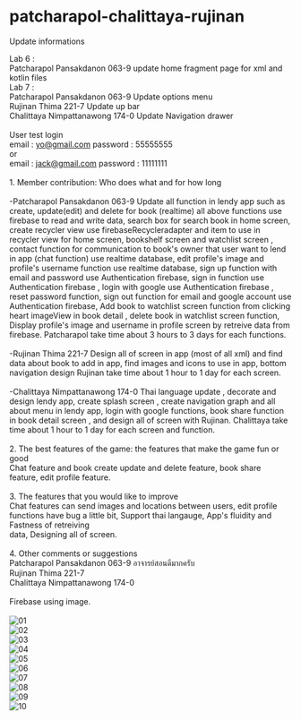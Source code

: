 # patcharapol-chalittaya-rujinan

Update informations

Lab 6 :
</br>Patcharapol Pansakdanon 063-9 update home fragment page for xml and kotlin files 
</br>Lab 7 :
</br>Patcharapol Pansakdanon 063-9 Update options menu
</br> Rujinan Thima 221-7 Update up bar
</br> Chalittaya Nimpattanawong 174-0 Update Navigation drawer
</br></br>User test login
</br>email : yo@gmail.com
password : 55555555
</br>or
</br>email : jack@gmail.com
password : 11111111
</br>
</br>1. Member contribution: Who does what and for how long
</br></br>-Patcharapol Pansakdanon 063-9 Update all function in lendy app such as create, update(edit) and delete for book (realtime) all above functions use firebase to read and write data, search box for search book in home screen, create recycler view use firebaseRecycleradapter and item to use in recycler view for home screen, bookshelf screen and watchlist screen , contact function for communication to book's owner that user want to lend in app (chat function) use realtime database, edit profile's image and profile's username function use realtime database, sign up function with email and password use Authentication firebase, sign in function use Authentication firebase , login with google use Authentication firebase , reset password function, sign out function for email and google account use Authentication firebase, Add book to watchlist screen function from clicking heart imageView in book detail , delete book in watchlist screen function, Display profile's image and username in profile screen by retreive data from firebase. Patcharapol take time about 3 hours to 3 days for each functions.
</br></br>-Rujinan Thima 221-7 Design all of screen in app (most of all xml) and find data about book to add in app, find images and icons to use in app, bottom navigation design Rujinan take time about 1 hour to 1 day for each screen.
</br></br>-Chalittaya Nimpattanawong 174-0 Thai language update , decorate and design lendy app, create splash screen , create navigation graph and all about menu in lendy app, login with google functions, book share function in book detail screen , and design all of screen with Rujinan. Chalittaya take time about 1 hour to 1 day for each screen and function.
</br>
</br>2. The best features of the game: the features that make the game fun or good
</br>Chat feature and book create update and delete feature, book share feature, edit profile feature.
</br>
</br>3. The features that you would like to improve
</br>Chat features can send images and locations between users, edit profile functions have bug a little bit, Support thai langauge, App's fluidity and Fastness of retreiving </br>data, Designing all of screen.
</br>
</br>4. Other comments or suggestions
</br> Patcharapol Pansakdanon 063-9 อาจารย์สอนดีมากครับ
</br> Rujinan Thima 221-7 
</br> Chalittaya Nimpattanawong 174-0
</br> 
</br> Firebase using image.
</br>
</br>![01](https://user-images.githubusercontent.com/68949619/116646000-3ccf9d00-a9a1-11eb-8611-e3ba3945d26e.PNG)
</br>![02](https://user-images.githubusercontent.com/68949619/116646006-3e00ca00-a9a1-11eb-8360-0025333899c5.PNG)
</br>![03](https://user-images.githubusercontent.com/68949619/116646011-3fca8d80-a9a1-11eb-8d81-f5a37f918d8b.PNG)
</br>![04](https://user-images.githubusercontent.com/68949619/116646014-422ce780-a9a1-11eb-999d-f0512ceafbc2.PNG)
</br>![05](https://user-images.githubusercontent.com/68949619/116646016-42c57e00-a9a1-11eb-880f-6c991304ad5c.PNG)
</br>![06](https://user-images.githubusercontent.com/68949619/116646018-43f6ab00-a9a1-11eb-96b9-42c7d700780b.PNG)
</br>![07](https://user-images.githubusercontent.com/68949619/116646023-4527d800-a9a1-11eb-982f-5c1f8295d77b.PNG)
</br>![08](https://user-images.githubusercontent.com/68949619/116646025-46590500-a9a1-11eb-8086-2cad2b10d88b.PNG)
</br>![09](https://user-images.githubusercontent.com/68949619/116646028-478a3200-a9a1-11eb-8099-64dc739b2f86.PNG)
</br>![10](https://user-images.githubusercontent.com/68949619/116646031-4822c880-a9a1-11eb-8166-c917e91e8f87.PNG)
